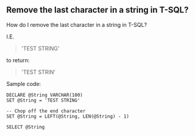 Remove the last character in a string in T-SQL?
---

How do I remove the last character in a string in T-SQL?

I.E. 

>'TEST STRING'

to return:

>'TEST STRIN'

Sample code:

	DECLARE @String VARCHAR(100)
	SET @String = 'TEST STRING'
	
	-- Chop off the end character
	SET @String = LEFT(@String, LEN(@String) - 1)
	
	SELECT @String
